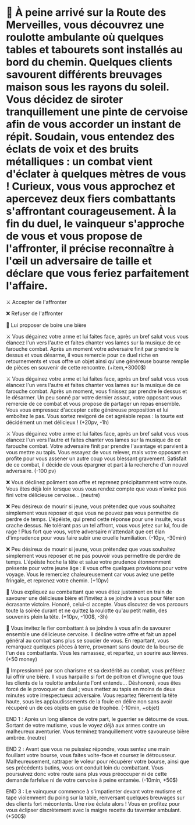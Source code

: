 # 🍻 À peine arrivé sur la Route des Merveilles, vous découvrez une roulotte ambulante où quelques tables et tabourets sont installés au bord du chemin. Quelques clients savourent différents breuvages maison sous les rayons du soleil. Vous décidez de siroter tranquillement une pinte de cervoise afin de vous accorder un instant de répit. Soudain, vous entendez des éclats de voix et des bruits métalliques : un combat vient d'éclater à quelques mètres de vous ! Curieux, vous vous approchez et apercevez deux fiers combattants s'affrontant courageusement. À la fin du duel, le vainqueur s'approche de vous et vous propose de l'affronter, il précise reconnaître à l'œil un adversaire de taille et déclare que vous feriez parfaitement l'affaire.

⚔️ Accepter de l'affronter

❌ Refuser de l'affronter

🍺 Lui proposer de boire une bière


⚔️ Vous dégainez votre arme et lui faites face, après un bref salut vous vous élancez l'un vers l'autre et faites chanter vos lames sur la musique de ce farouche combat. Après un moment votre adversaire finit par prendre le dessus et vous désarme, il vous remercie pour ce duel riche en retournements et vous offre un objet ainsi qu'une généreuse bourse remplie de pièces en souvenir de cette rencontre. (+item,+3000$)

⚔️ Vous dégainez votre arme et lui faites face, après un bref salut vous vous élancez l'un vers l'autre et faites chanter vos lames sur la musique de ce farouche combat. Après un moment, vous finissez par prendre le dessus et le désarmer. Un peu sonné par votre dernier assaut, votre opposant vous remercie de ce combat et vous propose de partager un repas ensemble. Vous vous empressez d'accepter cette généreuse proposition et lui emboîtez le pas. Vous sortez revigoré de cet agréable repas : la tourte est décidément un met délicieux ! (+20pv, -1h)

⚔️ Vous dégainez votre arme et lui faites face, après un bref salut vous vous élancez l'un vers l'autre et faites chanter vos lames sur la musique de ce farouche combat. Votre adversaire finit par prendre l'avantage et parvient à vous mettre au tapis. Vous essayez de vous relever, mais votre opposant en profite pour vous assener un autre coup vous blessant gravement. Satisfait de ce combat, il décide de vous épargner et part à la recherche d'un nouvel adversaire. (-100 pv)


❌ Vous déclinez poliment son offre et reprenez précipitamment votre route. Vous êtes déjà loin lorsque vous vous rendez compte que vous n'aviez pas fini votre délicieuse cervoise... (neutre)

❌ Peu désireux de mourir si jeune, vous prétendez que vous souhaitez simplement vous reposer et que vous ne pouvez pas vous permettre de perdre de temps. L'épéiste, qui prend cette réponse pour une insulte, vous crache dessus. Ne tolérant pas un tel affront, vous vous jetez sur lui, fou de rage ! Plus fort que vous, votre adversaire n'attendait que cet élan d'imprudence pour vous faire subir une cruelle humiliation.  (-10pv, -30min)

❌ Peu désireux de mourir si jeune, vous prétendez que vous souhaitez simplement vous reposer et ne pas pouvoir vous permettre de perdre de temps. L'épéiste hoche la tête et salue votre prudence étonnemment présente pour votre jeune âge : il vous offre quelques provisions pour votre voyage. Vous le remerciez chaleureusement car vous aviez une petite fringale, et reprenez votre chemin. (+10pv)


🍺 Vous expliquez au combattant que vous étiez justement en train de savourer une délicieuse bière et l'invitez à se joindre à vous pour fêter son écrasante victoire. Honoré, celui-ci accepte. Vous discutez de vos parcours toute la soirée durant et ne quittez la roulotte qu'au petit matin, des souvenirs plein la tête. (+10pv, -100$, -3h)

🍺 Vous invitez le fier combattant à se joindre à vous afin de savourer ensemble une délicieuse cervoise. Il décline votre offre et fait un appel général au combat sans plus se soucier de vous. En repartant, vous remarquez quelques pièces à terre, provenant sans doute de la bourse de l'un des combattants. Vous les ramassez, et repartez, un sourire aux lèvres. (+50 money)

🍺 Impressionné par son charisme et sa dextérité au combat, vous préférez lui offrir une bière. Il vous harpaille si fort de poltron et d'ivrogne que tous les clients de la roulotte ambulante l'ont entendu... Déshonoré, vous êtes forcé de le provoquer en duel ; vous mettez au tapis en moins de deux minutes votre irrespectueux adversaire. Vous repartez fièrement la tête haute, sous les applaudissements de la foule en délire non sans avoir récupéré un de ces objets en guise de trophée. (-10min, +objet) 


END 1 : Après un long silence de votre part, le guerrier se détourne de vous. Sortant de votre mutisme, vous le voyez déjà aux armes contre un malheureux aventurier. Vous terminez tranquillement votre savoureuse bière ambrée. (neutre)

END 2 : Avant que vous ne puissiez répondre, vous sentez une main fouillant votre bourse, vous faites volte-face et coursez le détrousseur. Malheureusement, rattraper le voleur pour récupérer votre bourse, ainsi que ses précédents butins, vous ont conduit loin du combattant. Vous poursuivez donc votre route sans plus vous préoccuper ni de cette demande farfelue ni de votre cervoise à peine entamée. (-10min, +50$)

END 3 : Le vainqueur commence à s'impatienter devant votre mutisme et tape violemment du poing sur la table, renversant quelques breuvages sur des clients fort mécontents. Une rixe éclate alors ! Vous en profitez pour vous éclipser discrètement avec la maigre recette du tavernier ambulant. (+500$)

